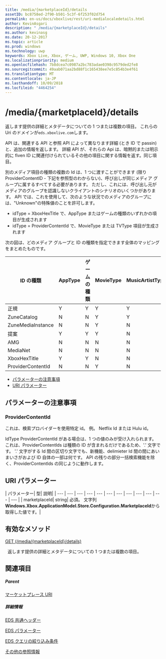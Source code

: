 ```yaml
---
title: /media/{marketplaceId}/details
assetID: bc8758ed-2f90-b501-5c3f-6f253f02d754
permalink: en-us/docs/xboxlive/rest/uri-medialocaledetails.html
author: KevinAsgari
description: " /media/{marketplaceId}/details"
ms.author: kevinasg
ms.date: 20-12-2017
ms.topic: article
ms.prod: windows
ms.technology: uwp
keywords: Xbox Live, Xbox, ゲーム, UWP, Windows 10, Xbox One
ms.localizationpriority: medium
ms.openlocfilehash: 7b8dcea7c0987a2bc783adae0398c9579ded2fe8
ms.sourcegitcommit: 49aab071aa2bd88f1c165438ee7e5c854b3e4f61
ms.translationtype: MT
ms.contentlocale: ja-JP
ms.lasthandoff: 10/09/2018
ms.locfileid: "4464254"
---
```

# <a name="mediamarketplaceiddetails"></a>/media/{marketplaceId}/details
返します提供の詳細とメタデータについての 1 つまたは複数の項目。 これらの Uri のドメインが`eds.xboxlive.com`します。
 
API は、関連する API と参照 API によって異なります詳細 (とき ID で passin) と、追加の情報を返します。 詳細 API が、それらの Api は、暗黙的または明示的に fiven ID に関連付けられているその他の項目に関する情報を返す。同じ項目。
 
別のメディア項目の種類の複数の Id は、1 つに渡すことができます (限り ProviderContentID - 下記を参照型のわからない)、呼び出しが同じメディア グループに属するすべてする必要があります。 ただし、これには、呼び出し元がメディアのグループを認識しないクライアントのシナリオのいくつかがあります。 API では、これを使用して、次のような状況でのメディアのグループには、"Unknown"の特殊値のことを許可します。
 
   * idType = XboxHexTitle で、AppType またはゲームの種類のいずれかの項目が生成されます
   * idType = ProviderContentId で、MovieType または TVType 項目が生成されます
  
次の図は、どのメディア グループと ID の種類を指定できます全体のマッピングをまとめたものです。
 
| ID の種類| AppType| ゲームの種類| MovieType| MusicArtistType| MusicType| TVType| WebVideoType| Unknown| 
| --- | --- | --- | --- | --- | --- | --- | --- | --- | 
| 正規| Y| Y| Y| Y| Y| Y| Y| N| 
| ZuneCatalog| N| N| Y| Y| Y| Y| N| N| 
| ZuneMediaInstance| N| N| Y| N| Y| Y| N| N| 
| 提案| Y| Y| Y| N| Y| Y| N| N| 
| AMG| N| N| N| N| Y| N| N| N| 
| MediaNet| N| N| N| N| Y| N| N| N| 
| XboxHexTitle| Y| Y| N| N| N| N| N| Y| 
| ProviderContentId| N| N| Y| N| N| Y| N| Y| 
 
  * [パラメーターの注意事項](#ID4EEH)
  * [URI パラメーター](#ID4EUH)
 
<a id="ID4EEH"></a>

 
## <a name="parameter-notes"></a>パラメーターの注意事項
 
<a id="ID4EIH"></a>

 
### <a name="providercontentid"></a>ProviderContentId
 
これは、検索プロバイダーを使用特定 id。 例。 Netflix Id または Hulu id。
 
IdType ProviderContentId がある場合は、1 つの値のみが受け入れられます。 これは、ProviderContentIds は種類の ID が含まれるだけであるため、'.' 文字です。 '.' 文字がする Id 間の区切り文字でも、新機能、delimieter Id 間の間にあいまいさがおよび ID 自体の一部は何です。 API の残りの部分一括検索機能を除く、ProviderContentIds の同じように動作します。
   
<a id="ID4EUH"></a>

 
## <a name="uri-parameters"></a>URI パラメーター
 
| パラメーター| 型| 説明| 
| --- | --- | --- | --- | --- | --- | --- | --- | --- | --- | --- | --- | 
| marketplaceId| string| 必須。 文字列<b>Windows.Xbox.ApplicationModel.Store.Configuration.MarketplaceId</b>から取得した値です。| 
  
<a id="ID4EWAAC"></a>

 
## <a name="valid-methods"></a>有効なメソッド

[GET (/media/{marketplaceId}/details)](uri-medialocaledetailsget.md)

&nbsp;&nbsp;返します提供の詳細とメタデータについての 1 つまたは複数の項目。 
 
<a id="ID4EABAC"></a>

 
## <a name="see-also"></a>関連項目
 
<a id="ID4ECBAC"></a>

 
##### <a name="parent"></a>Parent 

[マーケットプレース URI](atoc-reference-marketplace.md)

  
<a id="ID4EMBAC"></a>

 
##### <a name="further-information"></a>詳細情報 

[EDS 共通ヘッダー](../../additional/edscommonheaders.md)

 [EDS パラメーター](../../additional/edsparameters.md)

 [EDS クエリの絞り込み条件](../../additional/edsqueryrefiners.md)

 [その他の参照情報](../../additional/atoc-xboxlivews-reference-additional.md)

   